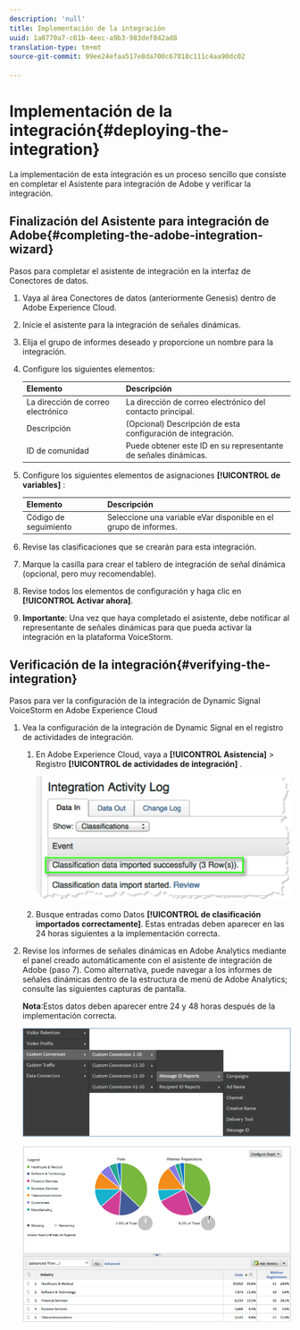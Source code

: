 ```yaml
---
description: 'null'
title: Implementación de la integración
uuid: 1a0770a7-c61b-4eec-a9b3-983def842ad8
translation-type: tm+mt
source-git-commit: 99ee24efaa517e8da700c67818c111c4aa90dc02

---
```



# Implementación de la integración{#deploying-the-integration}

La implementación de esta integración es un proceso sencillo que consiste en completar el Asistente para integración de Adobe y verificar la integración.

## Finalización del Asistente para integración de Adobe{#completing-the-adobe-integration-wizard}

Pasos para completar el asistente de integración en la interfaz de Conectores de datos.

1. Vaya al área Conectores de datos (anteriormente Genesis) dentro de Adobe Experience Cloud.
1. Inicie el asistente para la integración de señales dinámicas.
1. Elija el grupo de informes deseado y proporcione un nombre para la integración.
1. Configure los siguientes elementos:

   | Elemento | Descripción |
   |---|---|
   | La dirección de correo electrónico | La dirección de correo electrónico del contacto principal. |
   | Descripción | (Opcional) Descripción de esta configuración de integración. |
   | ID de comunidad | Puede obtener este ID en su representante de señales dinámicas. |

1. Configure los siguientes elementos de asignaciones **[!UICONTROL de variables]** :

   | Elemento | Descripción |
   |---|---|
   | Código de seguimiento | Seleccione una variable eVar disponible en el grupo de informes. |

1. Revise las clasificaciones que se crearán para esta integración.
1. Marque la casilla para crear el tablero de integración de señal dinámica (opcional, pero muy recomendable).
1. Revise todos los elementos de configuración y haga clic en **[!UICONTROL Activar ahora]**.
1. **Importante**: Una vez que haya completado el asistente, debe notificar al representante de señales dinámicas para que pueda activar la integración en la plataforma VoiceStorm.

## Verificación de la integración{#verifying-the-integration}

Pasos para ver la configuración de la integración de Dynamic Signal VoiceStorm en Adobe Experience Cloud

1. Vea la configuración de la integración de Dynamic Signal en el registro de actividades de integración.
   1. En Adobe Experience Cloud, vaya a **[!UICONTROL Asistencia]** &gt; Registro **[!UICONTROL de actividades de integración]** .

      ![](assets/integration_activity_log.png)

   1. Busque entradas como Datos **[!UICONTROL de clasificación importados correctamente]**. Estas entradas deben aparecer en las 24 horas siguientes a la implementación correcta.
1. Revise los informes de señales dinámicas en Adobe Analytics mediante el panel creado automáticamente con el asistente de integración de Adobe (paso 7). Como alternativa, puede navegar a los informes de señales dinámicas dentro de la estructura de menú de Adobe Analytics; consulte las siguientes capturas de pantalla.

   **Nota**:Estos datos deben aparecer entre 24 y 48 horas después de la implementación correcta.

   ![](assets/reporting.png)

   ![](assets/reporting2.png)
